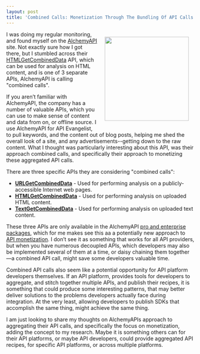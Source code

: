 ```yaml
---
layout: post
title: 'Combined Calls: Monetization Through The Bundling Of API Calls '
---
```

<p><a href="http://www.alchemyapi.com/"><img style="padding: 15px;" src="https://s3.amazonaws.com/kinlane-productions/api-evangelist/alchemy/alchemy-api-ibm-version.png" alt="" width="225" align="right" /></a></p>
<p>I was doing my regular monitoring, and found myself on the <a href="http://www.alchemyapi.com/">AlchemyAPI</a> site. Not exactly sure how I got there, but I stumbled across their <a href="http://www.alchemyapi.com/api/combined/htmlc.html">HTMLGetCombinedData</a>&nbsp;API, which can be used for analysis on HTML content, and is one of 3 separate APIs, AlchemyAPI is calling "combined calls".</p>
<p>If you aren&rsquo;t familiar with AlchemyAPI, the company has a number of valuable APIs, which you can use to make sense of content and data from on, or offline source. I use AlchemyAPI for API Evangelist, to pull keywords, and the content out of blog posts, helping me shed the overall look of a site, and any advertisements--getting down to the raw content. What I thought was particularly interesting about this API, was their approach combined calls, and specifically their approach to monetizing these aggregated API calls.</p>
<p>There are three specific APIs they are considering "combined calls":</p>
<ul>
<li><strong><a href="http://www.alchemyapi.com/api/combined/urls.html">URLGetCombinedData</a></strong> - Used for performing analysis on a publicly-accessible Internet web pages.</li>
<li><strong><a href="http://www.alchemyapi.com/api/combined/htmlc.html">HTMLGetCombinedData</a></strong> - Used for performing analysis on uploaded HTML content.</li>
<li><strong><a href="http://www.alchemyapi.com/api/combined/textc.html">TextGetCombinedData</a></strong> - Used for performing analysis on uploaded text content.</li>
</ul>
<p>These three APIs are only available in the AlchemyAPI&nbsp;<a href="http://www.alchemyapi.com/products/pricing">pro and enterprise packages</a>, which for me makes see this aa a potentially new approach to <a href="http://monetization.apievangelist.com/">API monetization</a>. I don&rsquo;t see it as something that works for all API providers, but when you have numerous decoupled APIs, which developers may also be implemented several of them at a time, or daisy chaining them together&mdash;a combined API call, might save some developers valuable time.</p>
<p>Combined API calls also seem like a potential opportunity for API platform developers themselves. If an API platform, provides tools for developers to aggregate, and stitch together multiple APIs, and publish their recipes, it is something that could produce some interesting patterns, that may better deliver solutions to the problems developers actually face during integration. At the very least, allowing developers to publish SDKs that accomplish the same thing, might achieve the same thing.</p>
<p>I am just looking to share my thoughts on AlchemyAPIs approach to aggregating their API calls, and specifically the focus on monetization, adding the concept to my research. Maybe it is something others can for their API platforms, or maybe API developers, could provide aggregated API recipes, for specific API platforms, or across multiple platforms.</p>